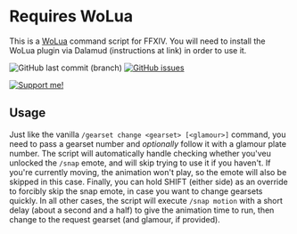 # Requires WoLua
This is a [WoLua](https://github.com/PrincessRTFM/WoLua) command script for FFXIV. You will need to install the WoLua plugin via Dalamud (instructions at link) in order to use it.

![GitHub last commit (branch)](https://img.shields.io/github/last-commit/PrincessRTFM/WoLua.gearsnap/master?label=updated)
[![GitHub issues](https://img.shields.io/github/issues-raw/PrincessRTFM/WoLua.gearsnap?label=known%20issues)](https://github.com/PrincessRTFM/WoLua.gearsnap/issues?q=is%3Aissue+is%3Aopen+sort%3Aupdated-desc)

[![Support me!](https://ko-fi.com/img/githubbutton_sm.svg)](https://ko-fi.com/V7V7IK9UU)

## Usage
Just like the vanilla `/gearset change <gearset> [<glamour>]` command, you need to pass a gearset number and _optionally_ follow it with a glamour plate number. The script will automatically handle checking whether you'veu unlocked the `/snap` emote, and will skip trying to use it if you haven't. If you're currently moving, the animation won't play, so the emote will also be skipped in this case. Finally, you can hold SHIFT (either side) as an override to forcibly skip the snap emote, in case you want to change gearsets quickly. In all other cases, the script will execute `/snap motion` with a short delay (about a second and a half) to give the animation time to run, then change to the request gearset (and glamour, if provided).
